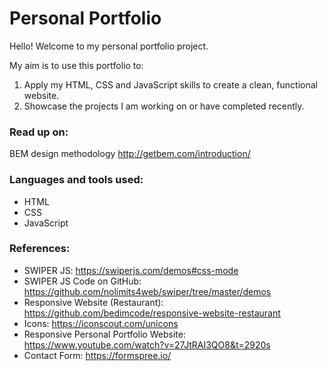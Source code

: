 # Personal Portfolio

Hello! Welcome to my personal portfolio project.

My aim is to use this portfolio to:
1. Apply my HTML, CSS and JavaScript skills to create a clean, functional website.
2. Showcase the projects I am working on or have completed recently.


### Read up on:
BEM design methodology
http://getbem.com/introduction/

### Languages and tools used:
- HTML
- CSS
- JavaScript

### References:
- SWIPER JS: https://swiperjs.com/demos#css-mode
- SWIPER JS Code on GitHub: https://github.com/nolimits4web/swiper/tree/master/demos
- Responsive Website (Restaurant): https://github.com/bedimcode/responsive-website-restaurant
- Icons: https://iconscout.com/unicons
- Responsive Personal Portfolio Website: https://www.youtube.com/watch?v=27JtRAI3QO8&t=2920s
- Contact Form: https://formspree.io/ 


